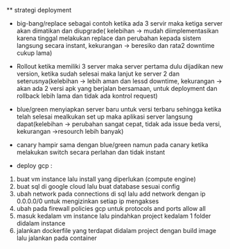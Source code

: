 ** strategi deployment
* big-bang/replace sebagai contoh ketika ada 3 servir maka ketiga server akan dimatikan dan diupgrade( kelebihan -> mudah diimplementasikan karena tinggal melakukan replace dan perubahan kepada sistem langsung secara instant, kekurangan -> beresiko dan rata2 downtime cukup lama)
* Rollout ketika memiliki 3 server maka server pertama dulu dijadikan new version, ketika sudah selesai maka lanjut ke server 2 dan seterusnya(kelebihan -> lebih aman dan lessd downtime, kekurangan -> akan ada 2 versi apk yang berjalan bersamaan, untuk deployment dan rollback lebih lama dan tidak ada kontrol request)
* blue/green menyiapkan server baru untuk versi terbaru sehingga ketika telah selesai mealkukan set up maka aplikasi server langsung dapat(kelebihan -> perubahan sangat cepat, tidak ada issue beda versi, kekurangan ->resourch lebih banyak)
* canary hampir sama dengan blue/green namun pada canary ketika melakukan switch secara perlahan dan tidak instant

* deploy gcp :

1. buat vm instance lalu install yang diperlukan (compute engine)
2. buat sql di google cloud lalu buat database sesuai config
3. ubah network pada connections di sql lalu add network dengan ip 0.0.0.0/0 untuk mengizinkan setiap ip mengakses
4. ubah pada firewall policies gcp untuk protocols and ports allow all
5. masuk kedalam vm instance lalu pindahkan project kedalam 1 folder didalam instance
6. jalankan dockerfile yang terdapat didalam project dengan build image lalu jalankan pada container